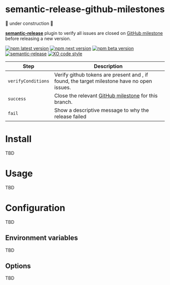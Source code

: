 # semantic-release-github-milestones

🚧 under construction 🚧

[**semantic-release**](https://github.com/semantic-release/semantic-release) plugin to verify all issues are closed on [GitHub milestone](https://docs.github.com/en/issues/using-labels-and-milestones-to-track-work/about-milestones) before releasing a new version.

[![npm latest version](https://img.shields.io/npm/v/semantic-release-github-milestones/latest.svg)](https://www.npmjs.com/package/semantic-release-github-milestones)
[![npm next version](https://img.shields.io/npm/v/semantic-release-github-milestones/next.svg)](https://www.npmjs.com/package/semantic-release-github-milestones)
[![npm beta version](https://img.shields.io/npm/v/semantic-release-github-milestones/beta.svg)](https://www.npmjs.com/package/@semantic-release/github)
[![semantic-release](https://img.shields.io/badge/%20%20%F0%9F%93%A6%F0%9F%9A%80-semantic--release-e10079.svg)](https://github.com/semantic-release/semantic-release)
[![XO code style](https://img.shields.io/badge/code_style-XO-5ed9c7.svg)](https://github.com/xojs/xo)

| Step               | Description                                                                                                                                          |
| ------------------ | ---------------------------------------------------------------------------------------------------------------------------------------------------- |
| `verifyConditions` | Verify github tokens are present and , if found, the target milestone have no open issues.                                                           |
| `success`          | Close the relevant [GitHub milestone](https://docs.github.com/en/issues/using-labels-and-milestones-to-track-work/about-milestones) for this branch. |
| `fail`             | Show a descriptive message to why the release failed                                                                                                 |

# Install

TBD

# Usage

TBD

# Configuration

TBD

## Environment variables

TBD

## Options

TBD
